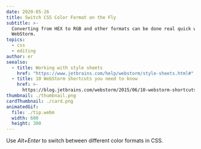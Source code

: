 ```yaml
---
date: 2020-05-26
title: Switch CSS Color Format on the Fly
subtitle: >-
  Converting from HEX to RGB and other formats can be done real quick with
  WebStorm.
topics:
  - css
  - editing
author: er
seealso:
  - title: Working with style sheets
    href: "https://www.jetbrains.com/help/webstorm/style-sheets.html#"
  - title: 10 WebStorm shortcuts you need to know
    href: >-
      https://blog.jetbrains.com/webstorm/2015/06/10-webstorm-shortcuts-you-need-to-know/
thumbnail: ./thumbnail.png
cardThumbnail: ./card.png
animatedGif:
  file: ./tip.webm
  width: 600
  height: 300
---
```


Use _Alt+Enter_ to switch between different color formats in CSS.
